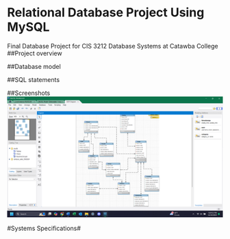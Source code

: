 # Relational Database Project Using MySQL
Final Database Project for CIS 3212 Database Systems at Catawba College
##Project overview

##Database model

##SQL statements

##Screenshots
<BR>
<img src="Screenshot 2024-11-19 212441.png">

#Systems Specifications#
